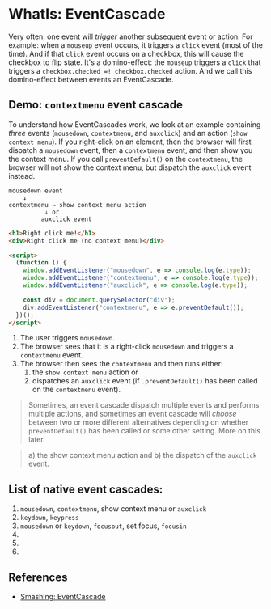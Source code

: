 # WhatIs: EventCascade

Very often, one event will *trigger* another subsequent event or action. For example: when a `mouseup` event occurs, it triggers a `click` event (most of the time). And if that `click` event occurs on a checkbox, this will cause the checkbox to flip state. It's a domino-effect: the `mouseup` triggers a `click` that triggers a `checkbox.checked =! checkbox.checked` action. And we call this domino-effect between events an EventCascade.  

## Demo: `contextmenu` event cascade

To understand how EventCascades work, we look at an example containing *three* events (`mousedown`, `contextmenu`, and `auxclick`) and an action (`show context menu`). If you right-click on an element, then the browser will first dispatch a `mousedown` event, then a `contextmenu` event, and then show you the context menu. If you call `preventDefault()` on the `contextmenu`, the browser will not show the context menu, but dispatch the `auxclick` event instead.

```                                  
mousedown event 
    ↓ 
contextmenu → show context menu action
          ↓ or
         auxclick event      
```

```html
<h1>Right click me!</h1>
<div>Right click me (no context menu)</div>

<script>
  (function () {
    window.addEventListener("mousedown", e => console.log(e.type));
    window.addEventListener("contextmenu", e => console.log(e.type));
    window.addEventListener("auxclick", e => console.log(e.type));

    const div = document.querySelector("div");
    div.addEventListener("contextmenu", e => e.preventDefault());
  })();
</script>
```

1. The user triggers `mousedown`.
2. The browser sees that it is a right-click `mousedown` and triggers a `contextmenu` event.
3. The browser then sees the `contextmenu` and then runs either:
   1. the `show context menu` action or
   2. dispatches an `auxclick` event (if `.preventDefault()` has been called on the `contextmenu` event).
   
> Sometimes, an event cascade dispatch multiple events and performs multiple actions, and sometimes an event cascade will *choose* between two or more different alternatives depending on whether `preventDefault()` has been called or some other setting. More on this later.

> a) the show context menu action and b) the dispatch of the `auxclick` event.    

## List of native event cascades:

1. `mousedown`, `contextmenu`, show context menu or `auxclick`
2. `keydown`, `keypress`
3. `mousedown` or `keydown`, `focusout`, set focus, `focusin`
4.
5.
6.

## References

 * [Smashing: EventCascade](https://www.smashingmagazine.com/2015/03/better-browser-input-events/)
